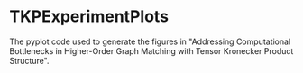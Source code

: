 # TKPExperimentPlots
The pyplot code used to generate the figures in "Addressing Computational Bottlenecks in Higher-Order Graph Matching with Tensor Kronecker Product Structure".
